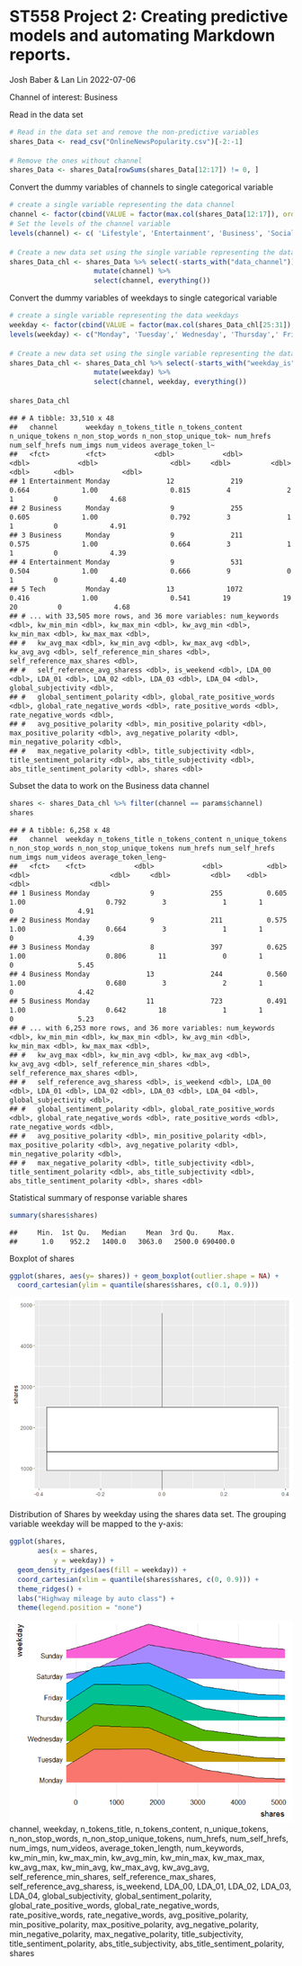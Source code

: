 ST558 Project 2: Creating predictive models and automating Markdown
reports.
================
Josh Baber & Lan Lin
2022-07-06

Channel of interest: Business

Read in the data set

``` r
# Read in the data set and remove the non-predictive variables 
shares_Data <- read_csv("OnlineNewsPopularity.csv")[-2:-1]

# Remove the ones without channel 
shares_Data <- shares_Data[rowSums(shares_Data[12:17]) != 0, ]
```

Convert the dummy variables of channels to single categorical variable

``` r
# create a single variable representing the data channel
channel <- factor(cbind(VALUE = factor(max.col(shares_Data[12:17]), ordered = TRUE)))
# Set the levels of the channel variable
levels(channel) <- c( 'Lifestyle', 'Entertainment', 'Business', 'Social Media', 'Tech', 'World')

# Create a new data set using the single variable representing the data channel
shares_Data_chl <- shares_Data %>% select(-starts_with("data_channel")) %>% 
                     mutate(channel) %>% 
                     select(channel, everything())
```

Convert the dummy variables of weekdays to single categorical variable

``` r
# create a single variable representing the data weekdays
weekday <- factor(cbind(VALUE = factor(max.col(shares_Data_chl[25:31]), ordered = TRUE)))
levels(weekday) <- c("Monday", 'Tuesday',' Wednesday', 'Thursday',' Friday', 'Saturday', 'Sunday')

# Create a new data set using the single variable representing the data channel
shares_Data_chl <- shares_Data_chl %>% select(-starts_with("weekday_is")) %>% 
                     mutate(weekday) %>% 
                     select(channel, weekday, everything())

shares_Data_chl
```

    ## # A tibble: 33,510 x 48
    ##   channel       weekday n_tokens_title n_tokens_content n_unique_tokens n_non_stop_words n_non_stop_unique_tok~ num_hrefs num_self_hrefs num_imgs num_videos average_token_l~
    ##   <fct>         <fct>            <dbl>            <dbl>           <dbl>            <dbl>                  <dbl>     <dbl>          <dbl>    <dbl>      <dbl>            <dbl>
    ## 1 Entertainment Monday              12              219           0.664             1.00                  0.815         4              2        1          0             4.68
    ## 2 Business      Monday               9              255           0.605             1.00                  0.792         3              1        1          0             4.91
    ## 3 Business      Monday               9              211           0.575             1.00                  0.664         3              1        1          0             4.39
    ## 4 Entertainment Monday               9              531           0.504             1.00                  0.666         9              0        1          0             4.40
    ## 5 Tech          Monday              13             1072           0.416             1.00                  0.541        19             19       20          0             4.68
    ## # ... with 33,505 more rows, and 36 more variables: num_keywords <dbl>, kw_min_min <dbl>, kw_max_min <dbl>, kw_avg_min <dbl>, kw_min_max <dbl>, kw_max_max <dbl>,
    ## #   kw_avg_max <dbl>, kw_min_avg <dbl>, kw_max_avg <dbl>, kw_avg_avg <dbl>, self_reference_min_shares <dbl>, self_reference_max_shares <dbl>,
    ## #   self_reference_avg_sharess <dbl>, is_weekend <dbl>, LDA_00 <dbl>, LDA_01 <dbl>, LDA_02 <dbl>, LDA_03 <dbl>, LDA_04 <dbl>, global_subjectivity <dbl>,
    ## #   global_sentiment_polarity <dbl>, global_rate_positive_words <dbl>, global_rate_negative_words <dbl>, rate_positive_words <dbl>, rate_negative_words <dbl>,
    ## #   avg_positive_polarity <dbl>, min_positive_polarity <dbl>, max_positive_polarity <dbl>, avg_negative_polarity <dbl>, min_negative_polarity <dbl>,
    ## #   max_negative_polarity <dbl>, title_subjectivity <dbl>, title_sentiment_polarity <dbl>, abs_title_subjectivity <dbl>, abs_title_sentiment_polarity <dbl>, shares <dbl>

Subset the data to work on the Business data channel

``` r
shares <- shares_Data_chl %>% filter(channel == params$channel)
shares
```

    ## # A tibble: 6,258 x 48
    ##   channel  weekday n_tokens_title n_tokens_content n_unique_tokens n_non_stop_words n_non_stop_unique_tokens num_hrefs num_self_hrefs num_imgs num_videos average_token_leng~
    ##   <fct>    <fct>            <dbl>            <dbl>           <dbl>            <dbl>                    <dbl>     <dbl>          <dbl>    <dbl>      <dbl>               <dbl>
    ## 1 Business Monday               9              255           0.605             1.00                    0.792         3              1        1          0                4.91
    ## 2 Business Monday               9              211           0.575             1.00                    0.664         3              1        1          0                4.39
    ## 3 Business Monday               8              397           0.625             1.00                    0.806        11              0        1          0                5.45
    ## 4 Business Monday              13              244           0.560             1.00                    0.680         3              2        1          0                4.42
    ## 5 Business Monday              11              723           0.491             1.00                    0.642        18              1        1          0                5.23
    ## # ... with 6,253 more rows, and 36 more variables: num_keywords <dbl>, kw_min_min <dbl>, kw_max_min <dbl>, kw_avg_min <dbl>, kw_min_max <dbl>, kw_max_max <dbl>,
    ## #   kw_avg_max <dbl>, kw_min_avg <dbl>, kw_max_avg <dbl>, kw_avg_avg <dbl>, self_reference_min_shares <dbl>, self_reference_max_shares <dbl>,
    ## #   self_reference_avg_sharess <dbl>, is_weekend <dbl>, LDA_00 <dbl>, LDA_01 <dbl>, LDA_02 <dbl>, LDA_03 <dbl>, LDA_04 <dbl>, global_subjectivity <dbl>,
    ## #   global_sentiment_polarity <dbl>, global_rate_positive_words <dbl>, global_rate_negative_words <dbl>, rate_positive_words <dbl>, rate_negative_words <dbl>,
    ## #   avg_positive_polarity <dbl>, min_positive_polarity <dbl>, max_positive_polarity <dbl>, avg_negative_polarity <dbl>, min_negative_polarity <dbl>,
    ## #   max_negative_polarity <dbl>, title_subjectivity <dbl>, title_sentiment_polarity <dbl>, abs_title_subjectivity <dbl>, abs_title_sentiment_polarity <dbl>, shares <dbl>

Statistical summary of response variable shares

``` r
summary(shares$shares)
```

    ##     Min.  1st Qu.   Median     Mean  3rd Qu.     Max. 
    ##      1.0    952.2   1400.0   3063.0   2500.0 690400.0

Boxplot of shares

``` r
ggplot(shares, aes(y= shares)) + geom_boxplot(outlier.shape = NA) +
  coord_cartesian(ylim = quantile(shares$shares, c(0.1, 0.9)))
```

![](Business_files/figure-gfm/unnamed-chunk-7-1.png)<!-- -->

Distribution of Shares by weekday using the shares data set. The
grouping variable weekday will be mapped to the y-axis:

``` r
ggplot(shares, 
       aes(x = shares, 
           y = weekday)) +
  geom_density_ridges(aes(fill = weekday)) + 
  coord_cartesian(xlim = quantile(shares$shares, c(0, 0.9))) +
  theme_ridges() +
  labs("Highway mileage by auto class") +
  theme(legend.position = "none")
```

![](Business_files/figure-gfm/unnamed-chunk-8-1.png)<!-- --> channel,
weekday, n_tokens_title, n_tokens_content, n_unique_tokens,
n_non_stop_words, n_non_stop_unique_tokens, num_hrefs, num_self_hrefs,
num_imgs, num_videos, average_token_length, num_keywords, kw_min_min,
kw_max_min, kw_avg_min, kw_min_max, kw_max_max, kw_avg_max, kw_min_avg,
kw_max_avg, kw_avg_avg, self_reference_min_shares,
self_reference_max_shares, self_reference_avg_sharess, is_weekend,
LDA_00, LDA_01, LDA_02, LDA_03, LDA_04, global_subjectivity,
global_sentiment_polarity, global_rate_positive_words,
global_rate_negative_words, rate_positive_words, rate_negative_words,
avg_positive_polarity, min_positive_polarity, max_positive_polarity,
avg_negative_polarity, min_negative_polarity, max_negative_polarity,
title_subjectivity, title_sentiment_polarity, abs_title_subjectivity,
abs_title_sentiment_polarity, shares
